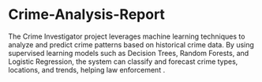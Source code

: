 # Crime-Analysis-Report
The Crime Investigator project leverages machine learning techniques to analyze and predict crime patterns based on historical crime data. By using supervised learning models such as Decision Trees, Random Forests, and Logistic Regression, the system can classify and forecast crime types, locations, and trends, helping law enforcement .

